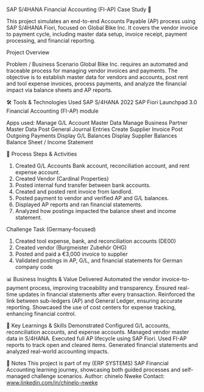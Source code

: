  SAP S/4HANA Financial Accounting (FI-AP) Case Study 🚀

This project simulates an end-to-end Accounts Payable (AP) process using SAP S/4HANA Fiori, focused on Global Bike Inc. 
It covers the vendor invoice to payment cycle, including master data setup, invoice receipt, payment processing, and financial reporting.

Project Overview

Problem / Business Scenario
Global Bike Inc. requires an automated and traceable process for managing vendor invoices and payments. 
The objective is to establish master data for vendors and accounts, post rent and tool expense invoices, process payments,
and analyze the financial impact via balance sheets and AP reports.

🛠 Tools & Technologies Used
 SAP S/4HANA 2022
 SAP Fiori Launchpad 3.0
 Financial Accounting (FI-AP) module
 
 Apps used:
   Manage G/L Account Master Data
   Manage Business Partner Master Data
   Post General Journal Entries
   Create Supplier Invoice
   Post Outgoing Payments
   Display G/L Balances
   Display Supplier Balances
   Balance Sheet / Income Statement

🔄 Process Steps & Activities
 1. Created G/L Accounts
    Bank account, reconciliation account, and rent expense account.
2. Created Vendor (Cardinal Properties)
3. Posted internal fund transfer between bank accounts.
4. Created and posted rent invoice from landlord.
5. Posted payment to vendor and verified AP and G/L balances.
6. Displayed AP reports and ran financial statements.
7. Analyzed how postings impacted the balance sheet and income statement.

 Challenge Task (Germany-focused)
1. Created tool expense, bank, and reconciliation accounts (DE00)
2. Created vendor (Burgmeister Zubehör OHG)
3. Posted and paid a €3,000 invoice to supplier
4. Validated postings in AP, G/L, and financial statements for German company code

 📊 Business Insights & Value Delivered
 Automated the vendor invoice-to-payment process, improving traceability and transparency.
 Ensured real-time updates in financial statements after every transaction.
 Reinforced the link between sub-ledgers (AP) and General Ledger, ensuring accurate reporting.
 Showcased the use of cost centers for expense tracking, enhancing financial control.

 🎯 Key Learnings & Skills Demonstrated
 Configured G/L accounts, reconciliation accounts, and expense accounts.
 Managed vendor master data in S/4HANA.
 Executed full AP lifecycle using SAP Fiori.
 Used FI-AP reports to track open and cleared items.
 Generated financial statements and analyzed real-world accounting impacts.

 📎 Notes
This project is part of my (ERP SYSTEMS) SAP Financial Accounting learning journey, showcasing both guided processes and self-managed challenge scenarios.
Author: chinelo Nweke
Contact: www.linkedin.com/in/chinelo-nweke 
